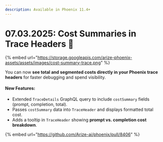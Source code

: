 ```yaml
---
description: Available in Phoenix 11.4+
---
```


# 07.03.2025: Cost Summaries in Trace Headers 💸

{% embed url="https://storage.googleapis.com/arize-phoenix-assets/assets/images/cost-summary-trace.png" %}

You can now **see total and segmented costs directly in your Phoenix trace headers** for faster debugging and spend visibility.

#### New Features:

* Extended `TraceDetails` GraphQL query to include `costSummary` fields (prompt, completion, total).
* Passes `costSummary` data into `TraceHeader` and displays formatted total cost.
* Adds a tooltip in `TraceHeader` showing **prompt vs. completion cost breakdown**.

{% embed url="https://github.com/Arize-ai/phoenix/pull/8406" %}
